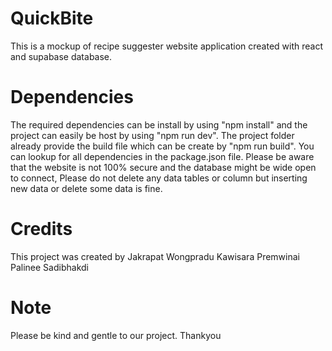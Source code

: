 
# QuickBite
This is a mockup of recipe suggester website application created with react and supabase database.

# Dependencies
The required dependencies can be install by using "npm install" and the project can easily be host by using "npm run dev". The project folder already provide the build file which can be create by "npm run build". You can lookup for all dependencies in the package.json file. Please be aware that the website is not 100% secure and the database might be wide open to connect, Please do not delete any data tables or column but inserting new data or delete some data is fine.

# Credits
This project was created by
Jakrapat Wongpradu
Kawisara Premwinai
Palinee Sadibhakdi

# Note
Please be kind and gentle to our project. Thankyou
